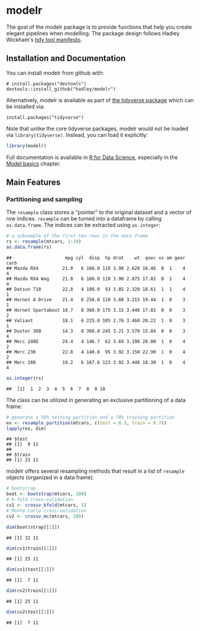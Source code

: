 modelr
======

<!--
[![Travis-CI Build Status](https://travis-ci.org/hadley/modelr.svg?branch=master)](https://travis-ci.org/hadley/modelr)
[![Coverage Status](https://img.shields.io/codecov/c/github/hadley/modelr/master.svg)](https://codecov.io/github/hadley/modelr?branch=master)
-->
The goal of the modelr package is to provide functions that help you create elegant pipelines when modelling. The package design follows Hadley Wickham's [tidy tool manifesto](https://mran.microsoft.com/web/packages/tidyverse/vignettes/manifesto.html).

Installation and Documentation
------------------------------

You can install modelr from github with:

    # install.packages("devtools")
    devtools::install_github("hadley/modelr")

Alternatively, modelr is available as part of [the tidyverse package](http://blog.revolutionanalytics.com/2016/09/tidyverse.html) which can be installed via:

    install.packages("tidyverse")

Note that unlike the core tidyverse packages, modelr would not be loaded via `library(tidyverse)`. Instead, you can load it explicitly:

``` r
library(modelr)
```

Full documentation is available in [R for Data Science](http://r4ds.had.co.nz/), especially in the [Model basics](http://r4ds.had.co.nz/model-basics.html) chapter.

Main Features
-------------

### Partitioning and sampling

The `resample` class stores a "pointer" to the original dataset and a vector of row indices. `resample` can be turned into a dataframe by calling `as.data.frame`. The indices can be extracted using `as.integer`:

``` r
# a subsample of the first ten rows in the data frame
rs <- resample(mtcars, 1:10)
as.data.frame(rs)
```

    ##                    mpg cyl  disp  hp drat    wt  qsec vs am gear carb
    ## Mazda RX4         21.0   6 160.0 110 3.90 2.620 16.46  0  1    4    4
    ## Mazda RX4 Wag     21.0   6 160.0 110 3.90 2.875 17.02  0  1    4    4
    ## Datsun 710        22.8   4 108.0  93 3.85 2.320 18.61  1  1    4    1
    ## Hornet 4 Drive    21.4   6 258.0 110 3.08 3.215 19.44  1  0    3    1
    ## Hornet Sportabout 18.7   8 360.0 175 3.15 3.440 17.02  0  0    3    2
    ## Valiant           18.1   6 225.0 105 2.76 3.460 20.22  1  0    3    1
    ## Duster 360        14.3   8 360.0 245 3.21 3.570 15.84  0  0    3    4
    ## Merc 240D         24.4   4 146.7  62 3.69 3.190 20.00  1  0    4    2
    ## Merc 230          22.8   4 140.8  95 3.92 3.150 22.90  1  0    4    2
    ## Merc 280          19.2   6 167.6 123 3.92 3.440 18.30  1  0    4    4

``` r
as.integer(rs)
```

    ##  [1]  1  2  3  4  5  6  7  8  9 10

The class can be utilized in generating an exclusive partitioning of a data frame:

``` r
# generate a 30% testing partition and a 70% training partition
ex <- resample_partition(mtcars, c(test = 0.3, train = 0.7))
lapply(ex, dim)
```

    ## $test
    ## [1]  9 11
    ## 
    ## $train
    ## [1] 23 11

modelr offers several resampling methods that result in a list of `resample` objects (organized in a data frame):

``` r
# bootstrap
boot <- bootstrap(mtcars, 100)
# k-fold cross-validation
cv1 <- crossv_kfold(mtcars, 5)
# Monte Carlo cross-validation
cv2 <- crossv_mc(mtcars, 100)

dim(boot$strap[[1]])
```

    ## [1] 32 11

``` r
dim(cv1$train[[1]])
```

    ## [1] 25 11

``` r
dim(cv1$test[[1]])
```

    ## [1]  7 11

``` r
dim(cv2$train[[1]])
```

    ## [1] 25 11

``` r
dim(cv2$test[[1]])
```

    ## [1]  7 11
